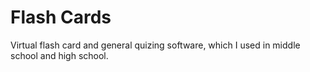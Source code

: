 # Flash Cards
Virtual flash card and general quizing software, which I used in middle school and high school.
